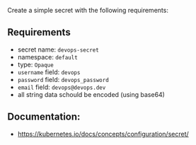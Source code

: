 
Create a simple secret with the following requirements:

## Requirements
- secret name: `devops-secret`
- namespace: `default`
- type: `Opaque`
- `username` field: `devops`
- `password` field: `devops_password`
- `email` field: `devops@devops.dev`
- all string data schould be encoded (using base64)


## Documentation:
- https://kubernetes.io/docs/concepts/configuration/secret/
